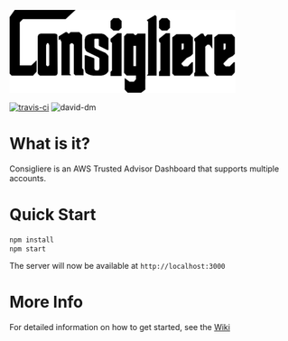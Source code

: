 ![consigliere](consigliere_400x147.png)

[![travis-ci](https://travis-ci.org/newscorpaus/consigliere.svg?branch=master)](https://travis-ci.org/newscorpaus/consigliere) ![david-dm](https://david-dm.org/newscorpaus/consigliere.svg)

What is it?
============

Consigliere is an AWS Trusted Advisor Dashboard that supports multiple accounts.


Quick Start
================

```shell
npm install
npm start
```
The server will now be available at `http://localhost:3000`


More Info
==========

For detailed information on how to get started, see the [Wiki](https://github.com/newscorpaus/consigliere/wiki)
